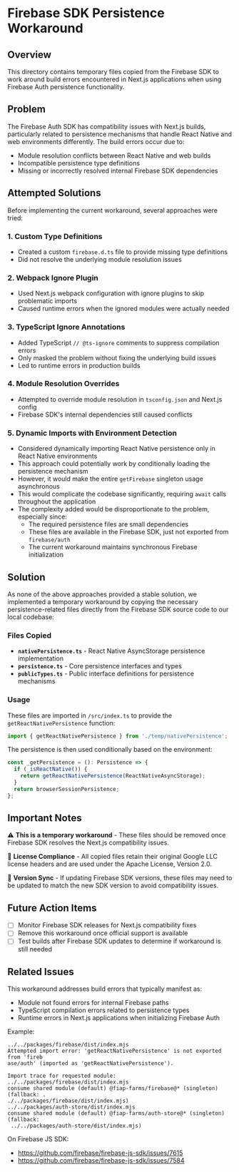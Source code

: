 # Firebase SDK Persistence Workaround

## Overview

This directory contains temporary files copied from the Firebase SDK to work around build errors encountered in Next.js applications when using Firebase Auth persistence functionality.

## Problem

The Firebase Auth SDK has compatibility issues with Next.js builds, particularly related to persistence mechanisms that handle React Native and web environments differently. The build errors occur due to:

- Module resolution conflicts between React Native and web builds
- Incompatible persistence type definitions
- Missing or incorrectly resolved internal Firebase SDK dependencies

## Attempted Solutions

Before implementing the current workaround, several approaches were tried:

### 1. Custom Type Definitions

- Created a custom `firebase.d.ts` file to provide missing type definitions
- Did not resolve the underlying module resolution issues

### 2. Webpack Ignore Plugin

- Used Next.js webpack configuration with ignore plugins to skip problematic imports
- Caused runtime errors when the ignored modules were actually needed

### 3. TypeScript Ignore Annotations

- Added TypeScript `// @ts-ignore` comments to suppress compilation errors
- Only masked the problem without fixing the underlying build issues
- Led to runtime errors in production builds

### 4. Module Resolution Overrides

- Attempted to override module resolution in `tsconfig.json` and Next.js config
- Firebase SDK's internal dependencies still caused conflicts

### 5. Dynamic Imports with Environment Detection

- Considered dynamically importing React Native persistence only in React Native environments
- This approach could potentially work by conditionally loading the persistence mechanism
- However, it would make the entire `getFirebase` singleton usage asynchronous
- This would complicate the codebase significantly, requiring `await` calls throughout the application
- The complexity added would be disproportionate to the problem, especially since:
  - The required persistence files are small dependencies
  - These files are available in the Firebase SDK, just not exported from `firebase/auth`
  - The current workaround maintains synchronous Firebase initialization

## Solution

As none of the above approaches provided a stable solution, we implemented a temporary workaround by copying the necessary persistence-related files directly from the Firebase SDK source code to our local codebase:

### Files Copied

- **`nativePersistence.ts`** - React Native AsyncStorage persistence implementation
- **`persistence.ts`** - Core persistence interfaces and types
- **`publicTypes.ts`** - Public interface definitions for persistence mechanisms

### Usage

These files are imported in `/src/index.ts` to provide the `getReactNativePersistence` function:

```typescript
import { getReactNativePersistence } from './temp/nativePersistence';
```

The persistence is then used conditionally based on the environment:

```typescript
const _getPersistence = (): Persistence => {
  if (_isReactNative()) {
    return getReactNativePersistence(ReactNativeAsyncStorage);
  }
  return browserSessionPersistence;
};
```

## Important Notes

⚠️ **This is a temporary workaround** - These files should be removed once Firebase SDK resolves the Next.js compatibility issues.

📄 **License Compliance** - All copied files retain their original Google LLC license headers and are used under the Apache License, Version 2.0.

🔄 **Version Sync** - If updating Firebase SDK versions, these files may need to be updated to match the new SDK version to avoid compatibility issues.

## Future Action Items

- [ ] Monitor Firebase SDK releases for Next.js compatibility fixes
- [ ] Remove this workaround once official support is available
- [ ] Test builds after Firebase SDK updates to determine if workaround is still needed

## Related Issues

This workaround addresses build errors that typically manifest as:

- Module not found errors for internal Firebase paths
- TypeScript compilation errors related to persistence types
- Runtime errors in Next.js applications when initializing Firebase Auth

Example:

```shell
../../packages/firebase/dist/index.mjs
Attempted import error: 'getReactNativePersistence' is not exported from 'fireb
ase/auth' (imported as 'getReactNativePersistence').

Import trace for requested module:
../../packages/firebase/dist/index.mjs
consume shared module (default) @fiap-farms/firebase@* (singleton) (fallback: .
./../packages/firebase/dist/index.mjs)
../../packages/auth-store/dist/index.mjs
consume shared module (default) @fiap-farms/auth-store@* (singleton) (fallback:
 ../../packages/auth-store/dist/index.mjs)
```

On Firebase JS SDK:

- https://github.com/firebase/firebase-js-sdk/issues/7615
- https://github.com/firebase/firebase-js-sdk/issues/7584
